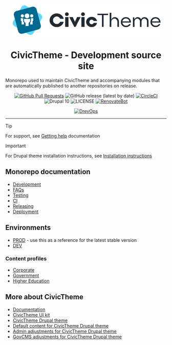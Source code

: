 <p align="center">
  <a href="" rel="noopener">
  <img height=100px src="web/themes/contrib/civictheme/assets/logos/logo_secondary_light_mobile.png" alt="CivicTheme logo"></a>
</p>

<h1 align="center">CivicTheme - Development source site</h1>

<p>Monorepo used to maintain CivicTheme and accompanying modules that are automatically published to another repositories on release.</p>

<div align="center">

[![GitHub Pull Requests](https://img.shields.io/github/issues-pr/civictheme/monorepo-drupal.svg)](https://github.com/civictheme/monorepo-drupal/pulls)
![GitHub release (latest by date)](https://img.shields.io/github/v/release/civictheme/monorepo-drupal)
[![CircleCI](https://circleci.com/gh/civictheme/monorepo-drupal.svg?style=shield)](https://circleci.com/gh/civictheme/monorepo-drupal)
![Drupal 10](https://img.shields.io/badge/Drupal-10-blue.svg)
![LICENSE](https://img.shields.io/github/license/civictheme/monorepo-drupal)
[![RenovateBot](https://img.shields.io/badge/RenovateBot-enabled-brightgreen.svg?logo=renovatebot)](https://renovatebot.com)

[//]: # (DO NOT REMOVE THE BADGE BELOW. IT IS USED BY DREVOPS TO TRACK INTEGRATION)

[![DrevOps](https://img.shields.io/badge/DrevOps-1.17.2-blue.svg)](https://github.com/drevops/drevops/tree/1.17.2)

</div>

---

> [!Tip]
> For support, see [Getting help](https://docs.civictheme.io/getting-help) documentation

> [!IMPORTANT]
> For Drupal theme installation instructions, see [Installation instructions](https://docs.civictheme.io/development/drupal-theme)

## Monorepo documentation

- [Development](docs/development.md)
- [FAQs](docs/faqs.md)
- [Testing](docs/testing.md)
- [CI](docs/ci.md)
- [Releasing](docs/releasing.md)
- [Deployment](docs/deployment.md)

## Environments

- [PROD](https://default.civictheme.io) - use this as a reference for the latest stable version
- [DEV](https://defaultdev.civictheme.io)

### Content profiles

- [Corporate](https://nginx-php.content-corporate.civictheme-monorepo-drupal.lagoon.salsa.hosting/)
- [Government](https://nginx-php.content-government.civictheme-monorepo-drupal.lagoon.salsa.hosting/)
- [Higher Education](https://nginx-php.content-highereducation.civictheme-monorepo-drupal.lagoon.salsa.hosting/)

## More about CivicTheme

- [Documentation](https://docs.civictheme.io/)
- [CivicTheme UI kit](https://github.com/civictheme/uikit)
- [CivicTheme Drupal theme](https://www.drupal.org/project/civictheme)
- [Default content for CivicTheme Drupal theme](https://github.com/civictheme/civictheme_content)
- [Admin adjustments for CivicTheme Drupal theme](https://github.com/civictheme/civictheme_admin)
- [GovCMS adjustments for CivicTheme Drupal theme](https://github.com/civictheme/civictheme_govcms)

